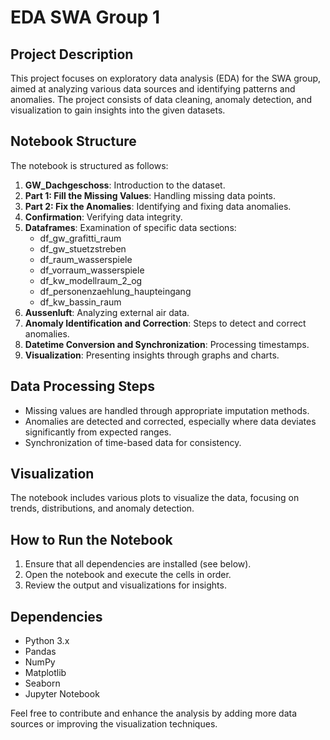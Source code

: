 # EDA SWA Group 1

## Project Description
This project focuses on exploratory data analysis (EDA) for the SWA group, aimed at analyzing various data sources and identifying patterns and anomalies. The project consists of data cleaning, anomaly detection, and visualization to gain insights into the given datasets.

## Notebook Structure
The notebook is structured as follows:
1. **GW_Dachgeschoss**: Introduction to the dataset.
2. **Part 1: Fill the Missing Values**: Handling missing data points.
3. **Part 2: Fix the Anomalies**: Identifying and fixing data anomalies.
4. **Confirmation**: Verifying data integrity.
5. **Dataframes**: Examination of specific data sections:
   - df_gw_grafitti_raum
   - df_gw_stuetzstreben
   - df_raum_wasserspiele
   - df_vorraum_wasserspiele
   - df_kw_modellraum_2_og
   - df_personenzaehlung_haupteingang
   - df_kw_bassin_raum
6. **Aussenluft**: Analyzing external air data.
7. **Anomaly Identification and Correction**: Steps to detect and correct anomalies.
8. **Datetime Conversion and Synchronization**: Processing timestamps.
9. **Visualization**: Presenting insights through graphs and charts.

## Data Processing Steps
- Missing values are handled through appropriate imputation methods.
- Anomalies are detected and corrected, especially where data deviates significantly from expected ranges.
- Synchronization of time-based data for consistency.

## Visualization
The notebook includes various plots to visualize the data, focusing on trends, distributions, and anomaly detection.

## How to Run the Notebook
1. Ensure that all dependencies are installed (see below).
2. Open the notebook and execute the cells in order.
3. Review the output and visualizations for insights.

## Dependencies
- Python 3.x
- Pandas
- NumPy
- Matplotlib
- Seaborn
- Jupyter Notebook

Feel free to contribute and enhance the analysis by adding more data sources or improving the visualization techniques.

